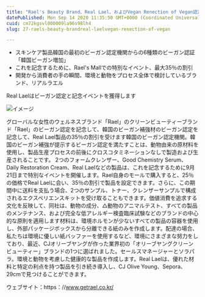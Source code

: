 ```yaml
---
title: "Rael's Beauty Brand、Real Lael、およびVegan Renection of Vegan認定イベント。"
datePublished: Mon Sep 14 2020 11:35:50 GMT+0000 (Coordinated Universal Time)
cuid: cm72kgsvl000009la96s98lh4
slug: 27-raels-beauty-brandreal-laelvegan-renection-of-vegan

---
```



- スキンケア製品韓国の最初のビーガン認定機関からの6種類のビーガン認証「韓国ビーガン増加」
- これを記念するために、Rael's Mallでの特別なイベント、最大35％の割引
- 開発から消費者の手の瞬間、環境と動物をプロセス全体で検討しているブランド、リアルラエル

Real Laelはビーガン認定と記念イベントを獲得します

![イメージ](https://cdn.hashnode.com/res/hashnode/image/upload/v1739404391042/946b7584-2f4d-4ca2-9845-e6f3a52001cf.jpeg)

グローバルな女性のウェルネスブランド「Rael」のクリーンビューティーブランド「Rael」のビーガン認定を記念して、韓国のビーガン補強材のビーガン認定を記念して、Real Lael製品の35％の割引を受けます韓国のビーガン認定機関。韓国のビーガン補強が提示するビーガン認定を満たすことは、動物由来の原材料を使用し、製品生産プロセスの前後にクロスコタミネーションなしで製造および生産されることです。 2つのフォームクレンザー、Good Chemistry Serum、Daily Restoration Cream、Real Laelなどの製品は、これを記念するために9月21日まで特別なイベントを開催します。Rael自身のモールで購入すると、25％の価格でReal Laelに会い、35％の割引で製品を設定できます。さらに、この期間中に送料を支払う場合、2つのサンプル、トナー、クレンザーサンプルで構成されるエクスペリエンスキットを受け取ることもできます。価値消費を追求する文化を反映して、同社は、動物の成分、△動物のアニマルテスト、すべての製品のメンテナンス、および完全な低アレルギー検査臨床試験などのブランドの中心的な原則を適用します材料は、環境ホルモンが少ないすべての製品の容器を使用し、外部パッケージボックスから分離できる紙のみを作成します。配達の場合、私たちは環境に優しい紙バッファーを使用するなど、環境にさまざまな努力をしており、最近、CJオリーブヤングが作った業界初の「オリーブヤングクリーンビューティー」ブランドの1つに選ばれました。セールスマネージャーとソラパラ。環境と動物を考慮した健康的な製品を作成します。Real Laelは、優れた材料と特定の利点を持つ製品を引き続き導入し、CJ Olive Young、Sepora、29cmで見つけることができます。

ウェブサイト：https：//www.getrael.co.kr/